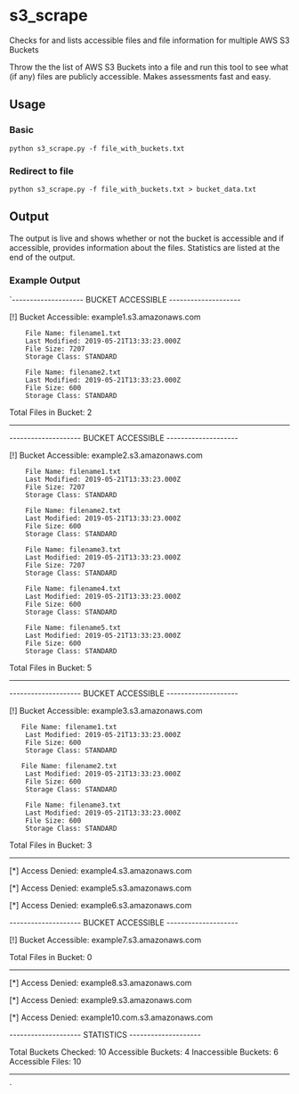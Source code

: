 # s3_scrape
Checks for and lists accessible files and file information for multiple AWS S3 Buckets

Throw the the list of AWS S3 Buckets into a file and run this tool to see what (if any) files are publicly accessible.  Makes assessments fast and easy.

## Usage

### Basic

`python s3_scrape.py -f file_with_buckets.txt`

### Redirect to file

`python s3_scrape.py -f file_with_buckets.txt > bucket_data.txt`

## Output

The output is live and shows whether or not the bucket is accessible and if accessible, provides information about the files.  Statistics are listed at the end of the output.

### Example Output

`-------------------- BUCKET ACCESSIBLE --------------------

[!] Bucket Accessible:  example1.s3.amazonaws.com


        File Name: filename1.txt
        Last Modified: 2019-05-21T13:33:23.000Z
        File Size: 7207
        Storage Class: STANDARD

        File Name: filename2.txt
        Last Modified: 2019-05-21T13:33:23.000Z
        File Size: 600
        Storage Class: STANDARD


Total Files in Bucket:  2



-----------------------------------------------------------




-------------------- BUCKET ACCESSIBLE --------------------

[!] Bucket Accessible:  example2.s3.amazonaws.com


        File Name: filename1.txt
        Last Modified: 2019-05-21T13:33:23.000Z
        File Size: 7207
        Storage Class: STANDARD

        File Name: filename2.txt
        Last Modified: 2019-05-21T13:33:23.000Z
        File Size: 600
        Storage Class: STANDARD

        File Name: filename3.txt
        Last Modified: 2019-05-21T13:33:23.000Z
        File Size: 7207
        Storage Class: STANDARD

        File Name: filename4.txt
        Last Modified: 2019-05-21T13:33:23.000Z
        File Size: 600
        Storage Class: STANDARD

        File Name: filename5.txt
        Last Modified: 2019-05-21T13:33:23.000Z
        File Size: 600
        Storage Class: STANDARD

       
Total Files in Bucket:  5



-----------------------------------------------------------




-------------------- BUCKET ACCESSIBLE --------------------

[!] Bucket Accessible:  example3.s3.amazonaws.com


       File Name: filename1.txt
        Last Modified: 2019-05-21T13:33:23.000Z
        File Size: 600
        Storage Class: STANDARD

       File Name: filename2.txt
        Last Modified: 2019-05-21T13:33:23.000Z
        File Size: 600
        Storage Class: STANDARD
		
		File Name: filename3.txt
        Last Modified: 2019-05-21T13:33:23.000Z
        File Size: 600
        Storage Class: STANDARD


Total Files in Bucket:  3



-----------------------------------------------------------


[*] Access Denied:  example4.s3.amazonaws.com

[*] Access Denied:  example5.s3.amazonaws.com

[*] Access Denied:  example6.s3.amazonaws.com



-------------------- BUCKET ACCESSIBLE --------------------

[!] Bucket Accessible:  example7.s3.amazonaws.com



Total Files in Bucket:  0



-----------------------------------------------------------


[*] Access Denied:  example8.s3.amazonaws.com

[*] Access Denied:  example9.s3.amazonaws.com

[*] Access Denied:  example10.com.s3.amazonaws.com




-------------------- STATISTICS --------------------

Total Buckets Checked:  10
Accessible Buckets:  4
Inaccessible Buckets:  6
Accessible Files:  10

-----------------------------------------------------
`
